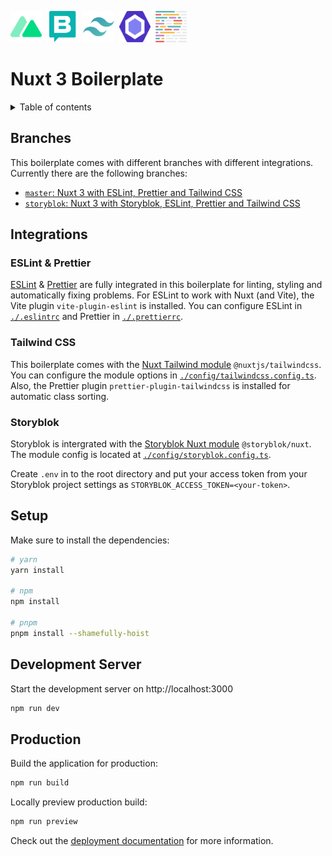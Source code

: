 <img src="./public/nuxt.svg" height="50" width="50" alt="Nuxt" />&nbsp;&nbsp;<img src="./public/storyblok.svg" height="50" width="50" class="Storyblok" />&nbsp;&nbsp;<img src="./public/tailwindcss.svg" height="50" width="50" alt="Tailwind CSS" />&nbsp;&nbsp;<img src="./public/eslint.svg" height="50" width="50" class="ESLint" />&nbsp;&nbsp;<img src="./public/prettier.svg" height="50" width="50" class="Prettier" />

# Nuxt 3 Boilerplate

<details>
  <summary>Table of contents</summary>
  
  - [Branches](#branches)
  - [Integrations](#integrations)
    - [ESLint & Prettier](#eslint--prettier)
    - [Tailwind CSS](#tailwind-css)
    - [Storyblok](#storyblok)
  - [Setup](#setup)
  - [Development Server](#development-server)
  - [Production](#production)

</details>

## Branches

This boilerplate comes with different branches with different integrations. Currently there are the following branches:

- [`master`: Nuxt 3 with ESLint, Prettier and Tailwind CSS](https://github.com/oezkancodes/thenextbit_nuxt-boilerplate/tree/storyblok)
- [`storyblok`: Nuxt 3 with Storyblok, ESLint, Prettier and Tailwind CSS](https://github.com/oezkancodes/thenextbit_nuxt-boilerplate/tree/storyblok)

## Integrations

### ESLint & Prettier

[ESLint](https://eslint.org/) & [Prettier](https://prettier.io/) are fully integrated in this boilerplate for linting, styling and automatically fixing problems. For ESLint to work with Nuxt (and Vite), the Vite plugin `vite-plugin-eslint` is installed. You can configure ESLint in [`./.eslintrc`](./.eslintrc) and Prettier in [`./.prettierrc`](./.prettierrc).

### Tailwind CSS

This boilerplate comes with the [Nuxt Tailwind module](https://tailwindcss.nuxt.dev/) `@nuxtjs/tailwindcss`. You can configure the module options in [`./config/tailwindcss.config.ts`](./config/tailwindcss.config.ts). Also, the Prettier plugin `prettier-plugin-tailwindcss` is installed for automatic class sorting.

### Storyblok

Storyblok is intergrated with the [Storyblok Nuxt module](https://github.com/storyblok/storyblok-nuxt) `@storyblok/nuxt`. The module config is located at [`./config/storyblok.config.ts`](./config/storyblok.config.ts).

Create `.env` in to the root directory and put your access token from your Storyblok project settings as `STORYBLOK_ACCESS_TOKEN=<your-token>`.

## Setup

Make sure to install the dependencies:

```bash
# yarn
yarn install

# npm
npm install

# pnpm
pnpm install --shamefully-hoist
```

## Development Server

Start the development server on http://localhost:3000

```bash
npm run dev
```

## Production

Build the application for production:

```bash
npm run build
```

Locally preview production build:

```bash
npm run preview
```

Check out the [deployment documentation](https://nuxt.com/docs/getting-started/deployment) for more information.
